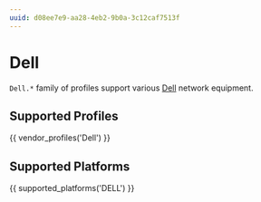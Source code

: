 ```yaml
---
uuid: d08ee7e9-aa28-4eb2-9b0a-3c12caf7513f
---
```

# Dell

`Dell.*` family of profiles support various [Dell](https://www.dellemc.com)
network equipment.

## Supported Profiles

{{ vendor_profiles('Dell') }}

## Supported Platforms

{{ supported_platforms('DELL') }}
